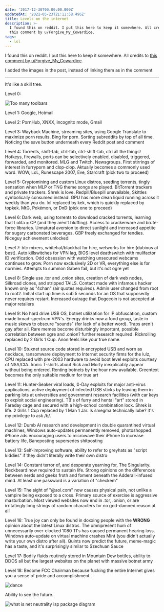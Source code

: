 ```yaml
---
date: '2017-12-30T00:00:00.000Z'
updatedAt: '2021-05-23T21:11:58.496Z'
title: Levels on the internet
description: >-
  I found this on reddit. I put this here to keep it somewhere. All credits to
  this comment by u/Forgive_My_Cowardice.
tags:
  - lol
---
```

I found this on reddit. I put this here to keep it somewhere. All credits to [this comment by u/Forgive_My_Cowardice](https://www.reddit.com/r/nottheonion/comments/7mqap0/people_keep_uploading_hamilton_to_pornhub/drwc9x5/).

I added the images in the post, instead of linking them as in the comment

---

It's like a skill tree.

Level 0:

![Too many toolbars](/contentful/2rdF3fWfdYxfH1YYDYdwFw/43863f4c9a1650af33401465b6116bd9/Too_many_toolbars-1024x837.jpg)

Level 1: Google, Hotmail

Level 2: PornHub, XNXX, incognito mode, Gmail

Level 3: Wayback Machine, streaming sites, using Google Translate to maximize porn results. Bing for porn. Sorting subreddits by top of all time. Noticing the save button underneath every Reddit post and comment

Level 4: Torrents, shift-tab, ctrl-tab, ctrl-shift-tab, ctrl all the things! Hotkeys, firewalls, ports can be selectively enabled, disabled, triggered, forwarded, and monitored. MLG and Twitch. Newsgroups. First stirrings of interest in furryporn and clop-clop. Aktually becomes a commonly used word. WOW, LoL, Runescape 2007, Eve, Starcraft (pick two to proceed)

Level 5: Cryptomining and custom Linux distros, seeding torrents, tingly sensation when MLP or TNG theme songs are played. BitTorrent trackers and private trackers. Shrek is love. Redpill/Bluepill unavailable, Skittles symbolically consumed instead. GPU has more clean liquid running across it weekly than you do. lol replaced by kek, which is quickly replaced by topkek. MtG, Pokémon, or DnD (pick one to proceed)

Level 6: Dark web, using torrents to download cracked torrents, learning that Lolita = CP (and they aren't bluffing). Access to crackerware and brute-force libraries. Unnatural aversion to direct sunlight and increased appetite for sugary carbonated beverages. GBP freely exchanged for tendies. Niceguy achievement unlocked

Level 7: btc mixers, whitehat/blackhat for hire, wetworks for hire (dubious at best). Auto killswitches for VPN lag, BIOS level deathswitch with mulifactor ID verification. Odd obsession with watching unsecured webcams continues to grow. Porn now exclusively 2D or VR, everything else is for normies. Attempts to summon Gaben fail, but it's not ogre yet

Level 8: Single use .tor and .onion sites, creation of dark web nodes, Silkroad clones, and stripped TAILS. Contact made with infamous hacker known only as "4chan" (air quotes required). Admin user changed from root to root2. Initial start up time is sub 5 seconds for an OS that supposedly never requires restart. Increased outrage that Dogecoin is not accepted at major retailers

Level 9: No hard drive USB OS, botnet utilization for IP obfuscation, custom made broad-spectrum VPN's. Energy drinks now a food group, taste in music skews to obscure "sounds" (for lack of a better word). Traps aren't gay after all. Rare memes become disturbingly important, possible correlation between ogre and .onion? further research required. Rickrolling replaced by 2 Girls 1 Cup. Anon feels like your true name.

Level 10: Stuxnet source code stored in encrypted USB and worn as necklace, ransomware deployment to Internet security firms for the lulz, CPU replaced with pre-2003 hardware to avoid boot level exploits courtesy of NSA/CIA. Ironic T-shirts about Rick and Morty inexplicably appear without being ordered. Renting botnets by the hour now available. Greentext becomes the only suitable medium for true art

Level 11: Hunter-Seaker viral loads, 0-Day exploits for major anti-virus applications, active deployment of infected USB sticks by leaving them in parking lots at universities and government research facilities (with car keys to exploit social engineering). TB's of furry and hentai "art" stored in Faraday cage and secured with a high-school combination lock. Shrek is life. 2 Girls 1 Cup replaced by 1 Man 1 Jar. Is smegma technically lube? It's my privilege to ask /b/.

Level 12: Dumb AI research and development in double quarantined virtual machines, Windows auto-updates permanently removed, photoshopped iPhone ads encouraging users to microwave their iPhone to increase battery life, Baneposting supersedes shitposting

Level 13: Self-improving software, ability to refer to greyhats as "script kiddies" if they didn't literally write their own distro

Level 14: Constant terror of, and desperate yearning for, The Singularity. Neckbeard now required to sustain life. Strong opinions on the differences between nerds and geeks froth and foment beneath the Adderall-infused mind. At least one password is a variation of "checkem"

Level 15: The sight of "@aol.com" now causes physical pain, not unlike a vampire being exposed to a cross. Primary source of exercise is aggressive masturbation. Most viewed websites now end in .tor, .onion, or are irritatingly long strings of random characters for no god-damned reason at all

Level 16: True joy can only be found in doxxing people with the **WRONG** opinion about the latest Linux distros. The omnipresent hum of unnecessarily over-clocked 1080 TI's has caused permanent hearing loss. Windows auto-update on virtual machine crashes Mint (you didn't actually write your own distro after all). Quints now predict the future, meme-magic has a taste, and it's surprisingly similar to Szechuan Sauce

Level 17: Bodily fluids routinely stored in Mountain Dew bottles, ability to DDOS all but the largest websites on the planet with massive botnet army

Level 18: Become FCC Chairman because fucking the entire Internet gives you a sense of pride and accomplishment.

![dance](/contentful/3AjpfuOKt8jTBzoQFpMt8l/670809a56f81ad94f7932acfb694a7f8/dance.gif)

Ability to see the future..

![what is net neutrality isp package diagram](/contentful/6LJNbx1mcI6UhOIwvE5c5x/e225fcc49817c65534ad4f8e5a02b07c/what-is-net-neutrality-isp-package-diagram.0.jpg)

